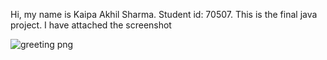 Hi, my name is Kaipa Akhil Sharma. Student id: 70507. This is the final java project. I have attached the screenshot

![greeting png](https://github.com/user-attachments/assets/d63269d0-836b-43a1-9a36-ddd1df01f0cd)
